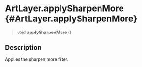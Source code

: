ArtLayer.applySharpenMore {#ArtLayer.applySharpenMore}
=========================

> void **applySharpenMore** ()

Description
-----------

Applies the sharpen more filter.
